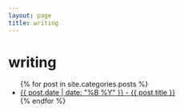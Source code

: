 ```yaml
---
layout: page
title: writing
---
```


<div class="title">
  <h1>writing</h1>
</div>

<!-- {% for tag in site.tags %}

  <h3>{{ tag[0] }}</h3>
  <ul>
    {% for post in tag[1] %}
      <li><a href="{{ post.url }}">{{ post.date | date: "%B %Y" }} - {{ post.title }}</a></li>
    {% endfor %}
  </ul>
{% endfor %} -->

<ul>
  {% for post in site.categories.posts %}
    <li><a href="{{ post.url }}">{{ post.date | date: "%B %Y" }} - {{ post.title }}</a></li>
  {% endfor %}
</ul>